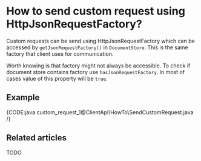 # How to send custom request using HttpJsonRequestFactory?

Custom requests can be send using HttpJsonRequestFactory which can be accessed by `getJsonRequestFactory()` in `DocumentStore`. This is the same factory that client uses for communication.

Worth knowing is that factory might not always be accessible. To check if document store contains factory use `hasJsonRequestFactory`. In most of cases value of this property will be `true`. 

## Example

{CODE:java custom_request_1@ClientApi\HowTo\SendCustomRequest.java /}

## Related articles

TODO